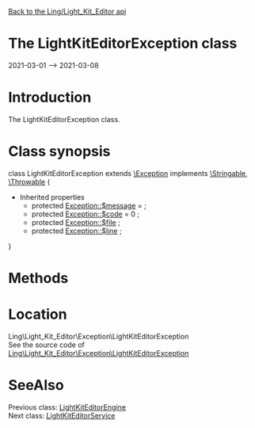 [Back to the Ling/Light_Kit_Editor api](https://github.com/lingtalfi/Light_Kit_Editor/blob/master/doc/api/Ling/Light_Kit_Editor.md)



The LightKitEditorException class
================
2021-03-01 --> 2021-03-08






Introduction
============

The LightKitEditorException class.



Class synopsis
==============


class <span class="pl-k">LightKitEditorException</span> extends [\Exception](http://php.net/manual/en/class.exception.php) implements [\Stringable](https://wiki.php.net/rfc/stringable), [\Throwable](http://php.net/manual/en/class.throwable.php) {

- Inherited properties
    - protected  [Exception::$message](#property-message) =  ;
    - protected  [Exception::$code](#property-code) = 0 ;
    - protected  [Exception::$file](#property-file) ;
    - protected  [Exception::$line](#property-line) ;

}






Methods
==============






Location
=============
Ling\Light_Kit_Editor\Exception\LightKitEditorException<br>
See the source code of [Ling\Light_Kit_Editor\Exception\LightKitEditorException](https://github.com/lingtalfi/Light_Kit_Editor/blob/master/Exception/LightKitEditorException.php)



SeeAlso
==============
Previous class: [LightKitEditorEngine](https://github.com/lingtalfi/Light_Kit_Editor/blob/master/doc/api/Ling/Light_Kit_Editor/Engine/LightKitEditorEngine.md)<br>Next class: [LightKitEditorService](https://github.com/lingtalfi/Light_Kit_Editor/blob/master/doc/api/Ling/Light_Kit_Editor/Service/LightKitEditorService.md)<br>
